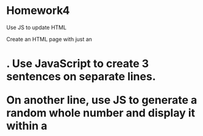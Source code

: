 # Homework4

Use JS to update HTML

Create an HTML page with just an <h1>.  Use JavaScript to create 3 sentences on separate lines.

On another line, use JS to generate a random whole number and display it within a <p>
